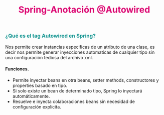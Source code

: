 <header>
<h1 style="color:#DC0073">Spring-Anotación @Autowired</h1>
</header>
<article>
<section>
<h3 style="color: #129490">¿Qué es el tag Autowired en Spring? </h3>
<p>Nos permite crear instancias especificas de un atributo de una clase, es decir nos permite
generar inyecciones automaticas de cualquier tipo sin una 
configuración tediosa del archivo xml.</p>
<h4>Funciones.</h4>
<ul>
<li>Permite inyectar beans en otra beans, setter methods, constructores y properties basado en tipo.</li>
<li>Si solo existe un bean de determinado tipo, Spring lo inyectará automáticamente.</li>
<li>Resuelve e inyecta colaboraciones beans sin necesidad de configuración explícita.</li>
</ul>
</section>

</article>
